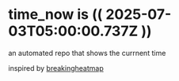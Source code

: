 # time_now is (( 2025-07-03T05:00:00.737Z ))

an automated repo that shows the currnent time

inspired by [breakingheatmap](https://github.com/breakingheatmap/breakingheatmap)